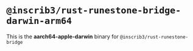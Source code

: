 # `@inscrib3/rust-runestone-bridge-darwin-arm64`

This is the **aarch64-apple-darwin** binary for `@inscrib3/rust-runestone-bridge`
